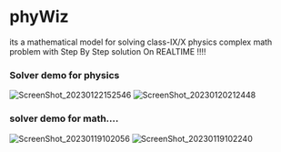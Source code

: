 # phyWiz 
its a mathematical model for solving class-IX/X physics complex math problem with Step By Step solution On REALTIME !!!!
### Solver demo for physics
![ScreenShot_20230122152546](https://user-images.githubusercontent.com/67198296/213908865-511ca2c8-085c-41dc-bba6-701727426a83.png)
![ScreenShot_20230120212448](https://user-images.githubusercontent.com/67198296/213735563-55eb9caf-785f-4c44-901d-57019ec4b166.png)

### solver demo for math....
![ScreenShot_20230119102056](https://user-images.githubusercontent.com/67198296/213354693-f4121895-4d69-4241-81db-1cdaa7493ce4.png)
![ScreenShot_20230119102240](https://user-images.githubusercontent.com/67198296/213354697-e76107c7-b981-464d-8e79-ac3baca68210.png)

